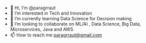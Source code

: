 - 👋 Hi, I’m @paragrraut
- 👀 I’m interested in Tech and Innovation
- 🌱 I’m currently learning Data Science for Decision making 
- 💞️ I’m looking to collaborate on ML/AI , Data Science, Big Data, Microservices, Java and AWS
- 📫 How to reach me paragrraut@gmail.com

<!---
paragrraut/paragrraut is a ✨ special ✨ repository because its `README.md` (this file) appears on your GitHub profile.
You can click the Preview link to take a look at your changes.
--->

